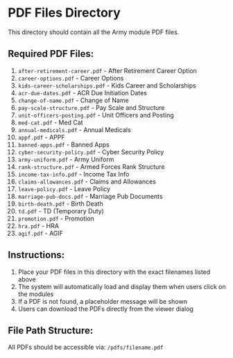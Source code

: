 # PDF Files Directory

This directory should contain all the Army module PDF files. 

## Required PDF Files:

1. `after-retirement-career.pdf` - After Retirement Career Option
2. `career-options.pdf` - Career Options
3. `kids-career-scholarships.pdf` - Kids Career and Scholarships
4. `acr-due-dates.pdf` - ACR Due Initiation Dates
5. `change-of-name.pdf` - Change of Name
6. `pay-scale-structure.pdf` - Pay Scale and Structure
7. `unit-officers-posting.pdf` - Unit Officers and Posting
8. `med-cat.pdf` - Med Cat
9. `annual-medicals.pdf` - Annual Medicals
10. `appf.pdf` - APPF
11. `banned-apps.pdf` - Banned Apps
12. `cyber-security-policy.pdf` - Cyber Security Policy
13. `army-uniform.pdf` - Army Uniform
14. `rank-structure.pdf` - Armed Forces Rank Structure
15. `income-tax-info.pdf` - Income Tax Info
16. `claims-allowances.pdf` - Claims and Allowances
17. `leave-policy.pdf` - Leave Policy
18. `marriage-pub-docs.pdf` - Marriage Pub Documents
19. `birth-death.pdf` - Birth Death
20. `td.pdf` - TD (Temporary Duty)
21. `promotion.pdf` - Promotion
22. `hra.pdf` - HRA
23. `agif.pdf` - AGIF

## Instructions:
1. Place your PDF files in this directory with the exact filenames listed above
2. The system will automatically load and display them when users click on the modules
3. If a PDF is not found, a placeholder message will be shown
4. Users can download the PDFs directly from the viewer dialog

## File Path Structure:
All PDFs should be accessible via: `/pdfs/filename.pdf`
